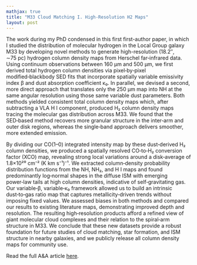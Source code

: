 ```yaml
---
mathjax: true
title: "M33 Cloud Matching I. High-Resolution H2 Maps"
layout: post
---
```


The work during my PhD condensed in this first first-author paper, in which I studied the distribution of molecular hydrogen in the Local Group galaxy M33 by developing novel methods to generate high-resolution (18.2″, ∼75 pc) hydrogen column density maps from Herschel far‑infrared data. Using continuum observations between 160 μm and 500 μm, we first derived total hydrogen column densities via pixel‑by‑pixel modified‑blackbody SED fits that incorporate spatially variable emissivity index β and dust absorption coefficient κ₀. In parallel, we devised a second, more direct approach that translates only the 250 μm map into NH at the same angular resolution using those same variable dust parameters. Both methods yielded consistent total column density maps which, after subtracting a VLA H I component, produced H₂ column density maps tracing the molecular gas distribution across M33. We found that the SED‑based method recovers more granular structure in the inter‑arm and outer disk regions, whereas the single‑band approach delivers smoother, more extended emission. 

By dividing our CO(1–0) integrated intensity map by these dust‑derived H₂ column densities, we produced a spatially resolved CO‑to‑H₂ conversion factor (XCO) map, revealing strong local variations around a disk‑average of 1.8×10²⁰ cm⁻² (K km s⁻¹)⁻¹. We extracted column‑density probability distribution functions from the NH, NH₂, and H I maps and found predominantly log‑normal shapes in the diffuse ISM with emerging power‑law tails at high column densities, indicative of self‑gravitating gas. Our variable‑β, variable‑κ₀ framework allowed us to build an intrinsic dust‑to‑gas ratio map that captures metallicity‑driven trends without imposing fixed values. We assessed biases in both methods and compared our results to existing literature maps, demonstrating improved depth and resolution. The resulting high‑resolution products afford a refined view of giant molecular cloud complexes and their relation to the spiral‑arm structure in M33. We conclude that these new datasets provide a robust foundation for future studies of cloud matching, star formation, and ISM structure in nearby galaxies, and we publicly release all column density maps for community use.


Read the full A&A article [here](https://doi.org/10.1051/0004-6361/202349027).
